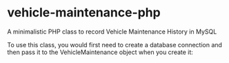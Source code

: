 # vehicle-maintenance-php
A minimalistic PHP class to record Vehicle Maintenance History in MySQL

To use this class, you would first need to create a database connection and then pass it to the VehicleMaintenance object when you create it:
